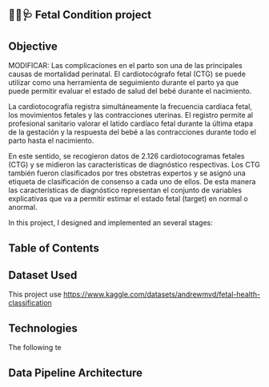 ## 👶🏻🩺 Fetal Condition project  

## Objective

MODIFICAR: Las complicaciones en el parto son una de las principales causas de mortalidad perinatal. El cardiotocógrafo fetal (CTG) se puede utilizar como una herramienta de seguimiento durante el parto ya que puede permitir evaluar el estado de salud del bebé durante el nacimiento.

La cardiotocografía registra simultáneamente la frecuencia cardíaca fetal, los movimientos fetales y las contracciones uterinas. El registro permite al profesional sanitario valorar el latido cardíaco fetal durante la última etapa de la gestación y la respuesta del bebé a las contracciones durante todo el parto hasta el nacimiento.

En este sentido, se recogieron datos de 2.126 cardiotocogramas fetales (CTG) y se midieron las características de diagnóstico respectivas. Los CTG también fueron clasificados por tres obstetras expertos y se asignó una etiqueta de clasificación de consenso a cada uno de ellos. De esta manera las características de diagnóstico representan el conjunto de variables explicativas que va a permitir estimar el estado fetal (target) en normal o anormal. 

In this project, I designed and implemented an several stages:

## Table of Contents


## Dataset Used

This project use https://www.kaggle.com/datasets/andrewmvd/fetal-health-classification


## Technologies

The following te

## Data Pipeline Architecture
